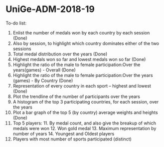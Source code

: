# UniGe-ADM-2018-19

To-do list:
1.	Enlist the number of medals won by each country by each session (Done)
2.	Also by session, to highlight which country dominates either of the two sessions
3.	Total medal distribution over the years (Done)
4.  Highest medals won so far and lowest medals won so far (Done)
5.	Highlight the ratio of the male to female participation:Over the years(games) - Overall (Done)
6.  Highlight the ratio of the male to female participation:Over the years (games) - By Country (Done)
7.	Representation of every country in each sport – highest and lowest (Done)
8.	Plot the trendline of the number of participants over the years
9.	A histogram of the top 3 participating countries, for each session, over the years
10.	Plot a bar graph of the top 5 (by country) average weights and heights (Done)
11.	Top 5 players:
    11. By medal count, and also give the breakup of which medals were won
    12. Won gold medal
    13. Maximum representation by number of years
    14. Youngest and Oldest players
15. Players with most number of sports participated (distinct)
